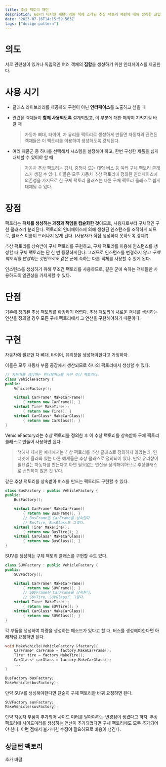 ```yaml
---
title: 추상 팩토리 패턴
description: GoF의 디자인 패턴이라는 책에 소개된 추상 팩토리 패턴에 대해 정리한 글입니다.
date: '2023-07-16T14:15:59.563Z'
tags: ["design-pattern"]
---
```


# 의도

서로 관련성이 있거나 독립적인 여러 객체의 **집합**을 생성하기 위한 인터페이스를 제공한다.

# 사용 시기

- 클래스 라이브러리를 제공하되 구현이 아닌 **인터페이스**를 노출하고 싶을 때
- 관련된 객체들이 **함께 사용되도록** 설계되었고, 이 부분에 대한 제약이 지켜지길 바랄 때

    > 자동차 뼈대, 타이어, 차 유리를 팩토리로 생성하게 만들면 자동차와 관련된 객체들은 이 팩토리를 이용하여 생성하도록 강제된다.

- 여러 제품군 중 하나를 선택해서 시스템을 설정해야 하고, 한번 구성한 제품을 쉽게 대체할 수 있어야 할 때
    
    > 자동차 추상 팩토리는 경차, 중형차 또는 대형 버스 등 여러 구체 팩토리 클래스가 생길 수 있다. 이들은 모두 자동차 추상 팩토리에 정의된 인터페이스에 의존성을 가지므로 한 구체 팩토리 클래스는 다른 구체 팩토리 클래스로 쉽게 대체될 수 있다.

# 장점

팩토리는 **객체를 생성하는 과정과 책임을 캡슐화한 것**이므로, 사용자로부터 구체적인 구현 클래스가 분리된다. 팩토리의 인터페이스에 의해 생성된 인스턴스를 조작하게 되므로, 클래스 이름이 드러나지 않게 된다. (사용자가 직접 생성하지 못하도록 강제?)

추상 팩토리를 상속받아 구체 팩토리를 구현하고, 구체 팩토리를 이용해 인스턴스를 생성할 때 구체 팩토리는 단 한 번 등장하게된다. 그러므로 인스턴스를 변경하지 않고 *구체 팩토리를 변경하는 것만으로도* 같은 군에 속하는 다른 객체를 사용할 수 있게 된다.

인스턴스를 생성하기 위해 무조건 팩토리를 사용하므로, 같은 군에 속하는 객체들만 사용하도록 일관성을 가지게할 수 있다.

# 단점

기존에 정의된 추상 팩토리를 확장하기 어렵다. 추상 팩토리에 새로운 객체를 생성하는 연산을 정의할 경우 모든 구체 팩토리에서 그 연산을 구현해야하기 때문이다.

# 구현

자동차에 필요한 차 뼈대, 타이어, 유리창을 생성해야한다고 가정하자.

이들은 모두 자동차 부품 공장에서 생산되므로 하나의 팩토리에서 생성할 수 있다.

```cpp
// 자동차를 생성하는 인터페이스를 가진 추상 팩토리다.
class VehicleFactory {
public:
    VehicleFactory();

    virtual CarFrame* MakeCarFrame()
        { return new CarFrame(); }
    virtual Tire* MakeTire();
        { return new Tire(); }
    virtual CarGlass* MakeCarGlass()
        { return new CarGlass(); }
}
```

VehicleFactory라는 추상 팩토리를 정의한 후 이 추상 팩토리를 상속받아 구체 팩토리 클래스로 만들어 사용하면 된다.

> 책에서 제시한 예제에서는 추상 팩토리를 추상 클래스로 정의하지 않았는데, 인터넷에 올라와 있는 다른 예제들은 추상 클래스로 정의되어 있다. 
만약 유리창이 필요없는 자동차를 만든다고 하면 필요없는 연산을 정의해야하므로 추상클래스로 선언하지 않은 것 같다.

같은 추상 팩토리를 상속받아 버스를 만드는 팩토리도 구현할 수 있다.

```cpp
class BusFactory : public VehicleFactory {
public:
    BusFactory();

    virtual CarFrame* MakeCarFrame()
        { return new BusFrame(); }
        // BusFrame은 CarFrame을 상속한다.
        // BusTire, BusGlass도 그렇다.
    virtual Tire* MakeTire();
        { return new BusTire(); }
    virtual CarGlass* MakeCarGlass()
        { return new BusGlass(); }
}
```

SUV를 생성하는 구체 팩토리 클래스를 구현할 수도 있다.

```cpp
class SUVFactory : public VehicleFactory {
public:
    SUVFactory();

    virtual CarFrame* MakeCarFrame()
        { return new SUVFrame(); }
        // SUVFrame은 CarFrame을 상속한다.
        // SUVTire, SUVGlass도 그렇다.
    virtual Tire* MakeTire();
        { return new SUVTire(); }
    virtual CarGlass* MakeCarGlass()
        { return new SUVGlass(); }
}
```

각 부품을 생성하여 차량을 생성하는 메소드가 있다고 할 때, 버스를 생성해야한다면 아래처럼 요청하면 된다.

```cpp
void MakeVehicle(VehicleFactory &factory){
    CarFrame* carFrame = factory.MakeCarFrame();
    Tire* tire = factory.MakeTire();
    CarGlass* carGlass = factory.MakeCarGlass();
    ...
}

BusFactory busFactory;
MakeVehicle(busFactory);
```

만약 SUV를 생성해야한다면 단순히 구체 팩토리만 바꿔 요청하면 된다.

```cpp
SUVFactory suvFactory;
MakeVehicle(suvFactory);
```

만약 자동차 부품이 추가되어 사이드 미러를 달아야하는 변경점이 생겼다고 하자. 추상 팩토리에 사이드미러를 생성하는 연산이 추가되었다면 구체 팩토리에도 모두 추가되어야 한다. 이런 점에서 불가피한 수정이 필요하므로 비용이 생긴다.

## 싱글턴 팩토리

추가 바람